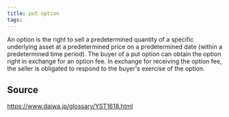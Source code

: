 ```yaml
---
title: put option
tags: 
---
```


An option is the right to sell a predetermined quantity of a specific underlying asset at a predetermined price on a predetermined date (within a predetermined time period). The buyer of a put option can obtain the option right in exchange for an option fee. In exchange for receiving the option fee, the seller is obligated to respond to the buyer's exercise of the option.

## Source
https://www.daiwa.jp/glossary/YST1618.html